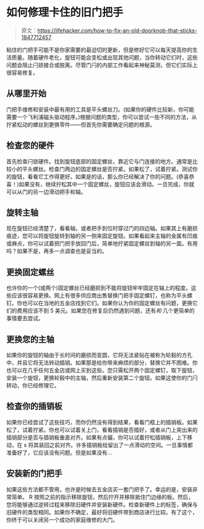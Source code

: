 # 如何修理卡住的旧门把手

> 原文：<https://lifehacker.com/how-to-fix-an-old-doorknob-that-sticks-1847712457>

粘住的门把手可能不是你家需要的最迫切的更新，但是修好它可以每天提高你的生活质量。随着硬件老化，旋钮可能会变松或出现其他问题，当你转动它们时，这些问题会阻止闩锁接合或脱离。尽管门闩的内部工作看起来神秘莫测，但它们实际上很容易修复。



## 从哪里开始

门把手维修和安装中最有用的工具是平头螺丝刀。(如果你的硬件比较新，你可能需要一个飞利浦磁头驱动程序。)根据问题的类型，你可以尝试一些不同的方法，从拧紧松动的螺丝到更换零件——但首先你需要确定问题的根源。

## 检查您的硬件

首先检查闩锁硬件。找到旋钮底部的固定螺丝，靠近它与门连接的地方。通常是比较小的平头螺丝。检查门两边的固定螺丝是否拧紧。如果松了，试着拧紧。测试你的旋钮，看看它工作得更好。如果是的话，那么你已经解决了你的问题。(恭喜恭喜！)如果没有，继续拧松其中一个固定螺丝，旋钮应该会滑动。一旦完成，你就可以从门的另一边滑动把手和轴。

## 旋转主轴

现在旋钮已经清楚了，看看轴，或者把手到位时穿过门的四边轴。如果其上有磨损痕迹，您可以将旋钮旋转到轴的另一侧来固定旋钮。如果看起来主轴的金属有凹痕或麻点，你可以试着把门把手放回门后，简单地拧紧固定螺丝到轴的另一面。有用吗？如果不是，再多一点调查也是妥当的。

## 更换固定螺丝

也许你的一个(或两个)固定螺丝已经磨损到不能将旋钮牢牢固定在轴上的程度。这些应该很容易更换。网上有很多供应商出售替换门把手固定螺钉，也称为平头螺钉。你也可以在当地的五金店找到它们。如果你认为你的固定螺丝有问题，更换它们的费用应该不到 5 美元。如果您在修复后仍然遇到问题，还有*和* 几个更简单的事情要去尝试。

## 更换您的主轴

如果你的旋钮的轴由于长时间的磨损而变圆，它将无法紧贴在被称为轮毂的方孔中，并且它将无法转动插销。如果那是给你带来麻烦的部分，替换它并不困难。你也可以在几乎任何五金店或网上买到这些。您只需松开两个固定螺钉，取下旋钮，安装一个旋钮，更换轮毂中的主轴，然后重新安装第二个旋钮。如果这使你的门闩转动，你已经修理它。

## 检查你的插销板

如果你已经尝试了这些技巧，而你仍然没有得到结果，看看门框上的插销板。如果松了，试着拧紧。你也可以试着关上门，看看插销是否插好，或者从门上突出来的插销部分是否与插销板垂直对齐。如果有点偏，你可以试着拧松插销板，上下移动，在 s 将其装回之前对齐。许多插销板给留出了一点滑动的空间。一旦事情都准备好了，它应该没有问题。但是如果没有...

## 安装新的门把手

如果这些方法都不管用，也许是时候去五金店买一套门把手了。幸运的是，安装非常简单。 R 按照之前的指示移除旋钮，然后拧开并移除抵住门边缘的板。然后，您将能够通过逆转过程来移除旧硬件并安装新硬件。检查新硬件上的标签，确保与旧硬件的类型相同。如果你不确定，最好将旧硬件带到商店进行比较。有了这个，你终于可以关闭另一个成功的家庭维修的大门。